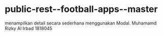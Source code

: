 # public-rest--football-apps--master

menampilkan detail secara sederhana menggunakan Modal.
Muhamamd Rizky Al Irbad 1818045
